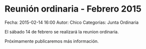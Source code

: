 Reunión ordinaria - Febrero 2015
==================================

Fecha: 2015-02-14 16:00
Autor:  Chico
Categorías: Junta Ordinaria

El sábado 14 de febrero se realizará la reunion ordinaria.

<!-- break -->

Próximamente publicaremos más información.